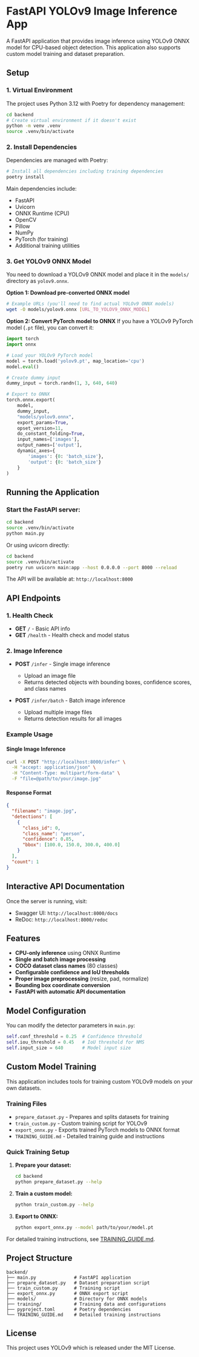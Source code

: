 # FastAPI YOLOv9 Image Inference App

A FastAPI application that provides image inference using YOLOv9 ONNX model for CPU-based object detection. This application also supports custom model training and dataset preparation.

## Setup

### 1. Virtual Environment
The project uses Python 3.12 with Poetry for dependency management:

```bash
cd backend
# Create virtual environment if it doesn't exist
python -m venv .venv
source .venv/bin/activate
```

### 2. Install Dependencies
Dependencies are managed with Poetry:

```bash
# Install all dependencies including training dependencies
poetry install
```

Main dependencies include:
- FastAPI
- Uvicorn
- ONNX Runtime (CPU)
- OpenCV
- Pillow
- NumPy
- PyTorch (for training)
- Additional training utilities

### 3. Get YOLOv9 ONNX Model

You need to download a YOLOv9 ONNX model and place it in the `models/` directory as `yolov9.onnx`.

**Option 1: Download pre-converted ONNX model**
```bash
# Example URLs (you'll need to find actual YOLOv9 ONNX models)
wget -O models/yolov9.onnx [URL_TO_YOLOV9_ONNX_MODEL]
```

**Option 2: Convert PyTorch model to ONNX**
If you have a YOLOv9 PyTorch model (`.pt` file), you can convert it:

```python
import torch
import onnx

# Load your YOLOv9 PyTorch model
model = torch.load('yolov9.pt', map_location='cpu')
model.eval()

# Create dummy input
dummy_input = torch.randn(1, 3, 640, 640)

# Export to ONNX
torch.onnx.export(
    model,
    dummy_input,
    "models/yolov9.onnx",
    export_params=True,
    opset_version=11,
    do_constant_folding=True,
    input_names=['images'],
    output_names=['output'],
    dynamic_axes={
        'images': {0: 'batch_size'},
        'output': {0: 'batch_size'}
    }
)
```

## Running the Application

### Start the FastAPI server:
```bash
cd backend
source .venv/bin/activate
python main.py
```

Or using uvicorn directly:
```bash
cd backend
source .venv/bin/activate
poetry run uvicorn main:app --host 0.0.0.0 --port 8000 --reload
```

The API will be available at: `http://localhost:8000`

## API Endpoints

### 1. Health Check
- **GET** `/` - Basic API info
- **GET** `/health` - Health check and model status

### 2. Image Inference
- **POST** `/infer` - Single image inference
  - Upload an image file
  - Returns detected objects with bounding boxes, confidence scores, and class names

- **POST** `/infer/batch` - Batch image inference
  - Upload multiple image files
  - Returns detection results for all images

### Example Usage

#### Single Image Inference
```bash
curl -X POST "http://localhost:8000/infer" \
  -H "accept: application/json" \
  -H "Content-Type: multipart/form-data" \
  -F "file=@path/to/your/image.jpg"
```

#### Response Format
```json
{
  "filename": "image.jpg",
  "detections": [
    {
      "class_id": 0,
      "class_name": "person",
      "confidence": 0.85,
      "bbox": [100.0, 150.0, 300.0, 400.0]
    }
  ],
  "count": 1
}
```

## Interactive API Documentation

Once the server is running, visit:
- Swagger UI: `http://localhost:8000/docs`
- ReDoc: `http://localhost:8000/redoc`

## Features

- **CPU-only inference** using ONNX Runtime
- **Single and batch image processing**
- **COCO dataset class names** (80 classes)
- **Configurable confidence and IoU thresholds**
- **Proper image preprocessing** (resize, pad, normalize)
- **Bounding box coordinate conversion**
- **FastAPI with automatic API documentation**

## Model Configuration

You can modify the detector parameters in `main.py`:

```python
self.conf_threshold = 0.25  # Confidence threshold
self.iou_threshold = 0.45   # IoU threshold for NMS
self.input_size = 640       # Model input size
```

## Custom Model Training

This application includes tools for training custom YOLOv9 models on your own datasets.

### Training Files

- `prepare_dataset.py` - Prepares and splits datasets for training
- `train_custom.py` - Custom training script for YOLOv9
- `export_onnx.py` - Exports trained PyTorch models to ONNX format
- `TRAINING_GUIDE.md` - Detailed training guide and instructions

### Quick Training Setup

1. **Prepare your dataset:**
   ```bash
   cd backend
   python prepare_dataset.py --help
   ```

2. **Train a custom model:**
   ```bash
   python train_custom.py --help
   ```

3. **Export to ONNX:**
   ```bash
   python export_onnx.py --model path/to/your/model.pt
   ```

For detailed training instructions, see [TRAINING_GUIDE.md](TRAINING_GUIDE.md).

## Project Structure

```
backend/
├── main.py              # FastAPI application
├── prepare_dataset.py   # Dataset preparation script
├── train_custom.py      # Training script
├── export_onnx.py       # ONNX export script
├── models/              # Directory for ONNX models
├── training/            # Training data and configurations
├── pyproject.toml       # Poetry dependencies
└── TRAINING_GUIDE.md    # Detailed training instructions
```

## License

This project uses YOLOv9 which is released under the MIT License.